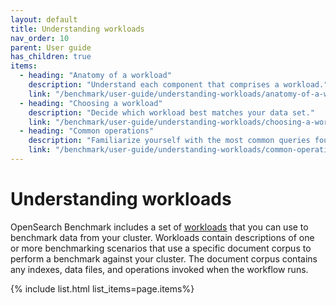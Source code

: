 ```yaml
---
layout: default
title: Understanding workloads
nav_order: 10
parent: User guide
has_children: true
items:
  - heading: "Anatomy of a workload"
    description: "Understand each component that comprises a workload."
    link: "/benchmark/user-guide/understanding-workloads/anatomy-of-a-workload/"
  - heading: "Choosing a workload"
    description: "Decide which workload best matches your data set."
    link: "/benchmark/user-guide/understanding-workloads/choosing-a-workload/"
  - heading: "Common operations"
    description: "Familiarize yourself with the most common queries found in each task."
    link: "/benchmark/user-guide/understanding-workloads/common-operations/"
---
```


# Understanding workloads

OpenSearch Benchmark includes a set of [workloads](https://github.com/opensearch-project/opensearch-benchmark-workloads) that you can use to benchmark data from your cluster. Workloads contain descriptions of one or more benchmarking scenarios that use a specific document corpus to perform a benchmark against your cluster. The document corpus contains any indexes, data files, and operations invoked when the workflow runs. 

{% include list.html list_items=page.items%}

